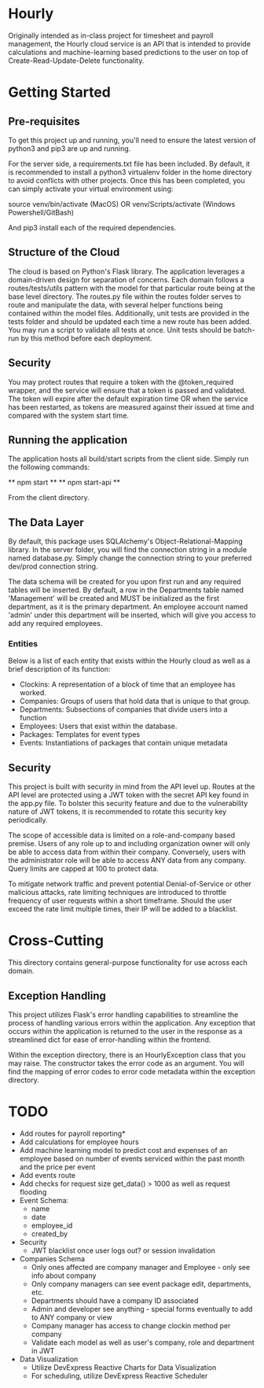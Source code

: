 # Hourly
 Originally intended as in-class project for timesheet and payroll management, the Hourly cloud service
is an API that is intended to provide calculations and machine-learning based predictions to the user on
top of Create-Read-Update-Delete functionality. 

# Getting Started

## Pre-requisites
To get this project up and running, you'll need to ensure the latest version of python3 and pip3 are up and running.

For the server side, a requirements.txt file has been included. By default, it is recommended to
install a python3 virtualenv folder in the home directory to avoid conflicts with other projects.
Once this has been completed, you can simply activate your virtual environment using:

source venv/bin/activate (MacOS)
OR
venv/Scripts/activate (Windows Powershell/GitBash)

And pip3 install each of the required dependencies.

## Structure of the Cloud
The cloud is based on Python's Flask library. The application leverages a domain-driven design for separation of
concerns. Each domain follows a routes/tests/utils pattern with the model for that particular route being
at the base level directory. The routes.py file within the routes folder serves to route and manipulate the data,
with several helper functions being contained within the model files. Additionally, unit tests are provided in the
tests folder and should be updated each time a new route has been added. You may run a script to validate all tests
at once. Unit tests should be batch-run by this method before each deployment.

## Security
You may protect routes that require a token with the @token_required wrapper, and the service will ensure that a token 
is passed and validated. The token will expire after the default expiration time OR when the service has been restarted,
as tokens are measured against their issued at time and compared with the system start time.

## Running the application
The application hosts all build/start scripts from the client side. Simply run the following commands:

** npm start **
** npm start-api **

From the client directory.

## The Data Layer
By default, this package uses SQLAlchemy's Object-Relational-Mapping library. In the server folder,
you will find the connection string in a module named database.py. Simply change the connection string
to your preferred dev/prod connection string.

The data schema will be created for you upon first run and any required tables will be inserted. By
default, a row in the Departments table named 'Management' will be created and MUST be initialized as
the first department, as it is the primary department. An employee account named 'admin' under this
department will be inserted, which will give you access to add any required employees.

### Entities
Below is a list of each entity that exists within the Hourly cloud as well as a brief description of its
function:

* Clockins: A representation of a block of time that an employee has worked.
* Companies: Groups of users that hold data that is unique to that group.
* Departments: Subsections of companies that divide users into a function
* Employees: Users that exist within the database.
* Packages: Templates for event types
* Events: Instantiations of packages that contain unique metadata

## Security
This project is built with security in mind from the API level up. Routes at the API level are protected
using a JWT token with the secret API key found in the app.py file. To bolster this security feature
and due to the vulnerability nature of JWT tokens, it is recommended to rotate this security key periodically.

The scope of accessible data is limited on a role-and-company based premise. Users of any role up to and including
organization owner will only be able to access data from within their company. Conversely, users with the administrator
role will be able to access ANY data from any company. Query limits are capped at 100 to protect data.

To mitigate network traffic and prevent potential Denial-of-Service or other malicious attacks, rate limiting techniques are introduced
to throttle frequency of user requests within a short timeframe. Should the user exceed the rate limit multiple times, their IP will
be added to a blacklist.

# Cross-Cutting
This directory contains general-purpose functionality for use across each domain.

## Exception Handling
This project utilizes Flask's error handling capabilities to streamline the process of handling various errors
within the application. Any exception that occurs within the application is returned to the user in
the response as a streamlined dict for ease of error-handling within the frontend.

Within the exception directory, there is an HourlyException class that you may raise. The constructor
takes the error code as an argument. You will find the mapping of error codes to error code metadata 
within the exception directory.

# TODO
* Add routes for payroll reporting*
* Add calculations for employee hours
* Add machine learning model to predict cost and expenses of an employee based on number of events serviced within the past month and the price per event
* Add events route
* Add checks for request size get_data() > 1000 as well as request flooding
* Event Schema:
  * name
  * date
  * employee_id
  * created_by
* Security
  * JWT blacklist once user logs out? or session invalidation
* Companies Schema
  * Only ones affected are company manager and Employee - only see info about company
  * Only company managers can see event package edit, departments, etc.
  * Departments should have a company ID associated
  * Admin and developer see anything - special forms eventually to add to ANY company or view
  * Company manager has access to change clockin method per company
  * Validate each model as well as user's company, role and department in JWT
* Data Visualization
  * Utilize DevExpress Reactive Charts for Data Visualization
  * For scheduling, utilize DevExpress Reactive Scheduler